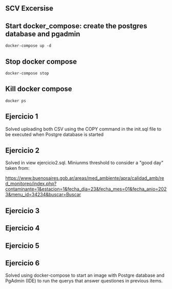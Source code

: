 ## SCV Excersise

## Start docker_compose: create the postgres database and pgadmin
```
docker-compose up -d
```

## Stop docker compose
```
docker-compose stop
```

## Kill docker compose
```
docker ps
```

## Ejercicio 1

Solved uploading both CSV using the COPY command in the init.sql file to be executed when Postgre database is started

## Ejercicio 2

Solved in view ejercicio2.sql. Miniunms threshold to consider a "good day" taken from:

https://www.buenosaires.gob.ar/areas/med_ambiente/apra/calidad_amb/red_monitoreo/index.php?contaminante=1&estacion=1&fecha_dia=23&fecha_mes=01&fecha_anio=2023&menu_id=34234&buscar=Buscar

## Ejercicio 3

## Ejercicio 4

## Ejercicio 5

## Ejercicio 6

Solved using docker-compose to start an image with Postgre database and PgAdmin (IDE) to run the querys that answer questiones in previous items.